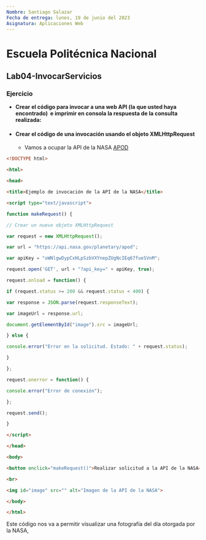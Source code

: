 ```yaml
---
Nombre: Santiago Salazar
Fecha de entrega: lunes, 19 de junio del 2023
Asignatura: Aplicaciones Web 
---
```

# Escuela Politécnica Nacional
## Lab04-InvocarServicios
### Ejercicio
- **Crear el código para invocar a una web API (la que usted haya encontrado)  e imprimir en consola la respuesta de la consulta realizada:**
- #### Crear el código de una invocación usando el objeto XMLHttpRequest
	- Vamos a ocupar la API de la NASA [APOD](https://github.com/nasa/apod-api)
```html
<!DOCTYPE html>

<html>

<head>

<title>Ejemplo de invocación de la API de la NASA</title>

<script type="text/javascript">

function makeRequest() {

// Crear un nuevo objeto XMLHttpRequest

var request = new XMLHttpRequest();

var url = "https://api.nasa.gov/planetary/apod";

var apiKey = "oWNlgwDypCxHLpSzbVXYnepZUgNcIEq67fueSVnM";

request.open('GET', url + "?api_key=" + apiKey, true);

request.onload = function() {

if (request.status >= 200 && request.status < 400) {

var response = JSON.parse(request.responseText);

var imageUrl = response.url;

document.getElementById("image").src = imageUrl;

} else {

console.error("Error en la solicitud. Estado: " + request.status);

}

};

request.onerror = function() {

console.error("Error de conexión");

};

request.send();

}

</script>

</head>

<body>

<button onclick="makeRequest()">Realizar solicitud a la API de la NASA</button>

<br>

<img id="image" src="" alt="Imagen de la API de la NASA">

</body>

</html>
```
Este código nos va a permitir visualizar una fotografía del día otorgada por la NASA,